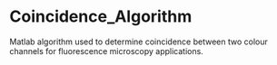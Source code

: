 # Coincidence_Algorithm

Matlab algorithm used to determine coincidence between two colour channels for fluorescence microscopy applications.
